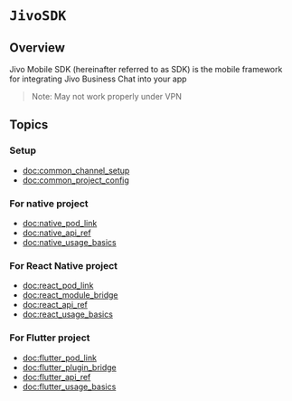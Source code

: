 # ``JivoSDK``

## Overview

Jivo Mobile SDK (hereinafter referred to as SDK) is the mobile framework for integrating Jivo Business Chat into your app

> Note: May not work properly under VPN

## Topics

### Setup

- <doc:common_channel_setup>
- <doc:common_project_config>

### For native project

- <doc:native_pod_link>
- <doc:native_api_ref>
- <doc:native_usage_basics>

### For React Native project

- <doc:react_pod_link>
- <doc:react_module_bridge>
- <doc:react_api_ref>
- <doc:react_usage_basics>

### For Flutter project

- <doc:flutter_pod_link>
- <doc:flutter_plugin_bridge>
- <doc:flutter_api_ref>
- <doc:flutter_usage_basics>
